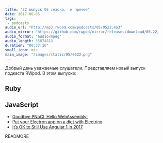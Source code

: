 ```yaml
---
title: "22 выпуск 05 сезона.  и прочее"
date: 2017-06-05
tags:
 - podcasts
audio_url: "http://mp3.rwpod.com/podcasts/05/0522.mp3"
audio_mirror: "https://github.com/rwpod/mirror/releases/download/05.22/0522.mp3"
audio_format: "audio/mpeg"
audio_length: 35874818
duration: "00:37:16"
small_icon: mic
main_image: "/images/static/05/0522.png"
---
```


Добрый день уважаемые слушатели. Представляем новый выпуск подкаста RWpod. В этом выпуске:

## Ruby



## JavaScript

 - [Goodbye PNaCl, Hello WebAssembly!](https://blog.chromium.org/2017/05/goodbye-pnacl-hello-webassembly.html)
 - [Put your Electron app on a diet with Electrino](https://medium.com/dailyjs/put-your-electron-app-on-a-diet-with-electrino-c7ffdf1d6297)
 - [It’s OK to Still Use Angular 1 in 2017](https://www.alexkras.com/its-ok-to-still-use-angular-1-in-2017/)

READMORE
